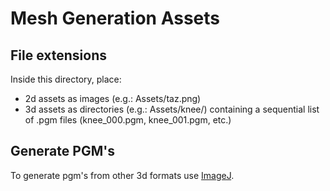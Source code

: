 # Mesh Generation Assets

## File extensions

Inside this directory, place:
- 2d assets as images (e.g.: Assets/taz.png)
- 3d assets as directories (e.g.: Assets/knee/) containing a sequential list of .pgm files (knee_000.pgm, knee_001.pgm, etc.)

## Generate PGM's

To generate pgm's from other 3d formats use [ImageJ](https://imagej.nih.gov/ij/).
